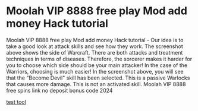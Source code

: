 # Moolah VIP 8888 free play Mod add money Hack tutorial

Moolah VIP 8888 free play Mod add money Hack tutorial - Our idea is to take a good look at attack skills and see how they work. The screenshot above shows the side of Warcraft. There are both attacks and treatment techniques in terms of diseases. Therefore, the sorcerer makes it harder for you to choose which side should be your main attacker! In the case of the Warriors, choosing is much easier! In the screenshot above, you will see that the "Become Devil" skill has been selected. This is a passive Warlocks that causes more damage. This is not an activated skill. Moolah VIP 8888 free spins link no deposit bonus code 2024

[test tool](https://peatix.com/user/21392526)
